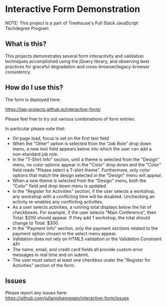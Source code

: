 # Interactive Form Demonstration

NOTE: This project is a part of Treehouse's Full Stack JavaScript Techdegree Program

## What is this?

This projects demonstrates several form interacitvity and validation techniques accomplished using the jQuery library, and observing best practices for graceful degradation and cross-browser/legacy-browser consistency.

## How do I use this?

The form is deployed here:

https://tap-projects.github.io/interactive-form/

Please feel free to try out various combinations of form entries.

In particular please note that:

- On page load, focus is set on the first text field
- When the "Other" option is selected from the "Job Role" drop down menu, a new text field appears below into which the user can add a non-standard job role.
- In the "T-Shirt Info" section, until a theme is selected from the "Design" menu, no color options appear in the "Color" drop down and the "Color" field reads "Please select a T-shirt theme". Furthermore, only color options that match the design selected in the "Design" menu will appear.
- When a new theme is selected from the "Design" menu, both the "Color" field and drop down menu is updated.
- In the "Register for Activities" section, if the user selects a workshop, any workshop with a conflicting time will be disabled. Unchecking an activity re-enables any conflicting activities.
- As a user selects activities, a running total displays below the list of checkboxes. For example, if the user selects "Main Conference", then Total: $200 should appear. If they add 1 workshop, the total should change to Total: $300.
- In the "Payment Info" section, only the payment sections related to the payment option chosen in the select menu appear.
- Validation does not rely on HTML5 validation or the  Validation Constraint API
- The name, email, and credit card fields all provide custom error messages in real time and on submit.
- The user must select at least one checkbox under the "Register for Activities" section of the form.

## Issues

Please report any issues here: https://github.com/julianjohannesen/interactive-form/issues
